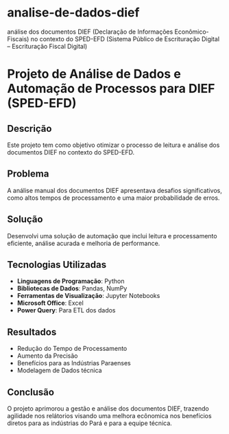 # analise-de-dados-dief
análise dos documentos DIEF (Declaração de Informações Econômico-Fiscais) no contexto do SPED-EFD (Sistema Público de Escrituração Digital – Escrituração Fiscal Digital)
# Projeto de Análise de Dados e Automação de Processos para DIEF (SPED-EFD)

## Descrição
Este projeto tem como objetivo otimizar o processo de leitura e análise dos documentos DIEF no contexto do SPED-EFD.

## Problema
A análise manual dos documentos DIEF apresentava desafios significativos, como altos tempos de processamento e uma maior probabilidade de erros.

## Solução
Desenvolvi uma solução de automação que inclui leitura e processamento eficiente, análise acurada e melhoria de performance.

## Tecnologias Utilizadas
- **Linguagens de Programação**: Python
- **Bibliotecas de Dados**: Pandas, NumPy
- **Ferramentas de Visualização**: Jupyter Notebooks
- **Microsoft Office**: Excel
- **Power Query**: Para ETL dos dados

## Resultados
- Redução do Tempo de Processamento
- Aumento da Precisão
- Benefícios para as Indústrias Paraenses
- Modelagem de Dados técnica

## Conclusão
O projeto aprimorou a gestão e análise dos documentos DIEF, trazendo agilidade nos relátorios visando uma melhora ecônomica nos benefícios diretos para as indústrias do Pará e para a equipe técnica.
